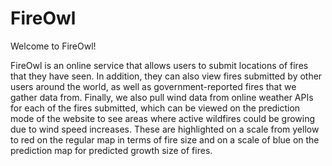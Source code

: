 # FireOwl

Welcome to FireOwl!

FireOwl is an online service that allows users to submit locations of fires that they have seen. In addition, they can also view fires submitted by other users around the world, as well as government-reported fires that we gather data from. Finally, we also pull wind data from online weather APIs for each of the fires submitted, which can be viewed on the prediction mode of the website to see areas where active wildfires could be growing due to wind speed increases. These are highlighted on a scale from yellow to red on the regular map in terms of fire size and on a scale of blue on the prediction map for predicted growth size of fires. 
